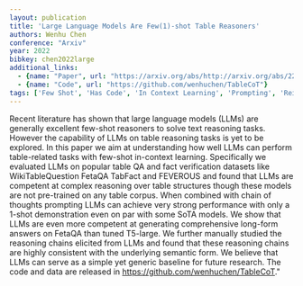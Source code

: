 ```yaml
---
layout: publication
title: 'Large Language Models Are Few(1)-shot Table Reasoners'
authors: Wenhu Chen
conference: "Arxiv"
year: 2022
bibkey: chen2022large
additional_links:
  - {name: "Paper", url: "https://arxiv.org/abs/http://arxiv.org/abs/2210.06710v2"}
  - {name: "Code", url: "https://github.com/wenhuchen/TableCoT"}
tags: ['Few Shot', 'Has Code', 'In Context Learning', 'Prompting', 'Reinforcement Learning']
---
```

Recent literature has shown that large language models (LLMs) are generally excellent few-shot reasoners to solve text reasoning tasks. However the capability of LLMs on table reasoning tasks is yet to be explored. In this paper we aim at understanding how well LLMs can perform table-related tasks with few-shot in-context learning. Specifically we evaluated LLMs on popular table QA and fact verification datasets like WikiTableQuestion FetaQA TabFact and FEVEROUS and found that LLMs are competent at complex reasoning over table structures though these models are not pre-trained on any table corpus. When combined with chain of thoughts prompting LLMs can achieve very strong performance with only a 1-shot demonstration even on par with some SoTA models. We show that LLMs are even more competent at generating comprehensive long-form answers on FetaQA than tuned T5-large. We further manually studied the reasoning chains elicited from LLMs and found that these reasoning chains are highly consistent with the underlying semantic form. We believe that LLMs can serve as a simple yet generic baseline for future research. The code and data are released in https://github.com/wenhuchen/TableCoT."
